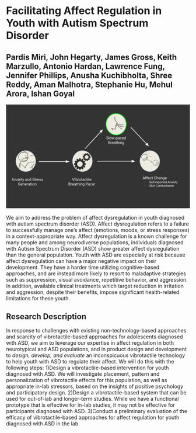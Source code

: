 # Facilitating Affect Regulation in Youth with Autism Spectrum Disorder

## Pardis Miri, John Hegarty, James Gross, Keith Marzullo, Antonio Hardan, Lawrence Fung, Jennifer Phillips, Anusha Kuchibholta, Shree Reddy, Aman Malhotra, Stephanie Hu, Mehul Arora, Ishan Goyal 

<div align="center">
    <img src="https://raw.githubusercontent.com/jacquelinennguyen/wehab_new_site/2943deb258c86dd97872bb70dd781afdbd37ef80/Desktop/wehab-site/src/imgs/UMD-SPL-presentation2020.svg" alt="FAR">
</div>

We aim to address the problem of affect dysregulation in youth diagnosed with autism spectrum disorder (ASD).  Affect dysregulation refers to a failure to successfully manage one’s affect (emotions, moods, or stress responses) in a context-appropriate way. Affect dysregulation is a known challenge for many people and among neurodiverse populations, individuals diagnosed with Autism Spectrum Disorder (ASD) show greater affect dysregulation than the general population. Youth with ASD are especially at risk because affect dysregulation can have a major negative impact on their development. They have a harder time utilizing cognitive-based approaches, and are instead more likely to resort to maladaptive strategies such as suppression, visual avoidance, repetitive behavior, and aggression.​ In addition, available clinical treatments which target reduction in irritation and aggression, despite their benefits, impose significant health-related limitations for these youth.

## Research Description
In response to challenges with existing non-technology-based approaches and scarcity of vibrotactile-based approaches for adolescents diagnosed with ASD, we aim to leverage our expertise in affect regulation in both neurotypical and ASD populations, and in ​product design and development to _design, develop, and evaluate_ an inconspicuous vibrotactile technology to help youth with ASD to regulate their affect​. We will do this with the following steps: 1)Design a vibrotactile-based intervention for youth diagnosed with ASD. We will investigate placement, pattern and personalization of vibrotactile effects for this population, as well as appropriate in-lab stressors, based on the insights of positive psychology and participatory design. 2)Design a vibrotactile-based system that can be used for out-of-lab and longer-term studies. While we have a functional prototype that is effective for in-lab studies, it may not be effective for participants diagnosed with ASD. 3)Conduct a preliminary evaluation of the efficacy of vibrotactile-based approaches for affect regulation for youth diagnosed with ASD in the lab. 
